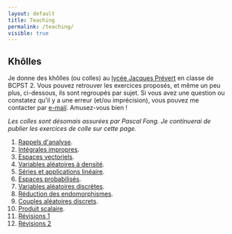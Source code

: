 ```yaml
---
layout: default
title: Teaching
permalink: /teaching/
visible: true
---
```


## Khôlles

Je donne des khôlles (ou colles) au [lycée Jacques
Prévert](http://bcpst.prevert.free.fr/) en classe de BCPST 2. Vous pouvez
retrouver les exercices proposés, et même un peu plus, ci-dessous, ils sont
regroupés par sujet. Si vous avez une question ou
constatez qu'il y a une erreur (et/ou imprécision), vous pouvez me contacter par
[e-mail](mailto:edouard.rousseau@u-psud.fr). Amusez-vous bien !

*Les colles sont désomais assurées par Pascal
Fong. Je continuerai de publier les exercices de colle sur cette page.*  

1. [Rappels d'analyse](exoRappelsAnalyse.pdf).
2. [Intégrales impropres](exoIntImpropres.pdf).
3. [Espaces vectoriels](exoEspacesVectoriels.pdf).
4. [Variables aléatoires à densité](exoVariablesDensite.pdf).
5. [Séries et applications linéaire](exoSeriesAppliLin.pdf).
6. [Espaces probabilisés](exoEspacesProba.pdf).
7. [Variables aléatoires discrètes](exoVariablesDiscretes.pdf).
8. [Réduction des endomorphismes](exoReductionEndomorphismes.pdf).
9. [Couples aléatoires discrets](exoCoupleDiscret.pdf).
10. [Produit scalaire](exoProduitScalaire.pdf).
11. [Révisions 1](exoRev1.pdf)
12. [Révisions 2](exoRev2.pdf)
